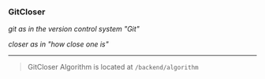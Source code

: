 ### GitCloser

_git as in the version control system "Git"_

_closer as in "how close one is"_

---

> GitCloser Algorithm is located at `/backend/algorithm`
